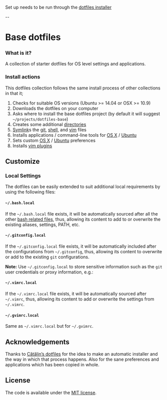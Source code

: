 
Set up needs to be run through the [dotfiles installer](https://github.com/mattkingston/dotfiles-installer)

--

# Base dotfiles

### What is it?

A collection of starter dotfiles for OS level settings and applications.

### Install actions

This dotfiles collection follows the same install process of other collections in that it;

1. Checks for suitable OS versions (Ubuntu >= 14.04 or OSX >= 10.9)
1. Downloads the dotfiles on your computer
1. Asks where to install the base dotfiles project (by default it will suggest
  `~/projects/dotfiles-base`)
1. Creates some additional [directories](os/create_directories.sh)
1. [Symlink](os/create_symbolic_links.sh)s the
  [git](git),
  [shell](shell), and
  [vim](vim) files
1. Installs applications / command-line tools for
  [OS X](os/os_x/installs/main.sh) /
  [Ubuntu](os/ubuntu/installs/main.sh)
1. Sets custom
  [OS X](os/os_x/preferences/main.sh) /
  [Ubuntu](os/ubuntu/preferences/main.sh) preferences
1. Installs [vim plugins](vim/vim/plugins)

## Customize

### Local Settings

The dotfiles can be easily extended to suit additional local requirements by using the following files:

#### `~/.bash.local`

If the `~/.bash.local` file exists, it will be automatically sourced after all the other [bash related files](shell), thus, allowing its content to add to or overwrite the existing aliases, settings, PATH, etc.

#### `~/.gitconfig.local`

If the `~/.gitconfig.local` file exists, it will be automatically included after the configurations from `~/.gitconfig`, thus, allowing its content to overwrite or add to the existing `git` configurations.

__Note:__ Use `~/.gitconfig.local` to store sensitive information such as the `git` user credentials or proxy information, e.g.:

#### `~/.vimrc.local`

If the `~/.vimrc.local` file exists, it will be automatically sourced
after `~/.vimrc`, thus, allowing its content to add or overwrite the
settings from `~/.vimrc`.

#### `~/.gvimrc.local`

Same as `~/.vimrc.local` but for `~/.gvimrc`.

## Acknowledgements

Thanks to [Cătălin’s dotfiles](https://github.com/alrra/dotfiles) for the idea to make an automatic installer and the way in which that process happens. Also for the sane preferences and applications which has been copied in whole.

## License

The code is available under the [MIT license](LICENSE.txt).
